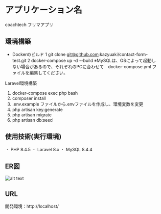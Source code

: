 # アプリケーション名
coachtech フリマアプリ
## 環境構築
- Dockerのビルド
 1 git clone git@github.com:kazyuaki/contact-form-test.git
 2 docker-compose up -d --build
※MySQLは、OSによって起動しない場合があるので、それぞれのPCに合わせて　docker-compose.yml ファイルを編集してください。

Laravel環境構築

1. docker-compose exec php bash
2. composer install
3. .env.example ファイルから.envファイルを作成し、環境変数を変更
4. php artisan key:generate
5. php artisan migrate
6. php artisan db:seed

## 使用技術(実行環境)
 ・ PHP 8.4.5
 ・ Laravel 8.x
 ・ MySQL 8.4.4


## ER図
![alt text](Mock-caseER.drawio-1.png)

## URL
開発環境：http://localhost/